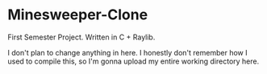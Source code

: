 # Minesweeper-Clone
First Semester Project. Written in C + Raylib.

I don't plan to change anything in here. I honestly don't remember how I used to compile this, so I'm gonna upload my entire working directory here.
